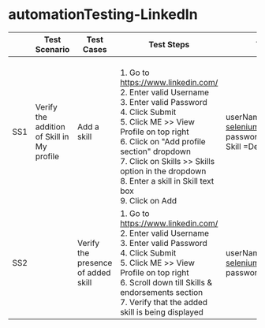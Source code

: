 # automationTesting-LinkedIn
|     	| Test Scenario                              	| Test Cases                         	| Test Steps                                                                                                                                                                                                                                                                                                                                                       	| Test Data                                                          	| Expected Result                                                                                                          	|
|-----	|--------------------------------------------	|------------------------------------	|-------------------------------------------------------------------------------------------------------------------------------------------------------------------------------------------------------------------------------------------------------------------------------------------------------------------------------------------------------------------------------------------	|------------------------|-----------------------------------------------------------------------------	|
| SS1 	| Verify the addition of Skill in My profile 	| Add a skill                        	| <br> 1. Go to https://www.linkedin.com/ <br>     2. Enter valid Username<br>     3. Enter valid Password <br>     4. Click Submit<br>     5. Click ME >> View Profile on top right <br>     6. Click on "Add profile section" dropdown<br>     7. Click on Skills >> Skills option in the dropdown<br>     8. Enter a skill in Skill text box<br>     9. Click on Add 	| userName = selenium173@gmail.com, password =   *******, Skill =Dev 	| 1. Login should be Successful and user should be   redirected to Home page.<br>     2. User should be able to add skill. 	|
| SS2 	|                                            	| Verify the presence of added skill 	| 1. Go to https://www.linkedin.com/ <br>     2. Enter valid Username<br>     3. Enter valid Password <br>     4. Click Submit<br>     5. Click ME >> View Profile on top right <br>     6. Scroll down till Skills & endorsements section<br>     7. Verify that the added skill is being displayed                                                               	| userName = selenium173@gmail.com, password =   *******             	| 1. Skill "Dev" should be displayed under   Skills & endorsements section                                                 	|
